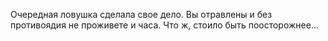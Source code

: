 Очередная ловушка сделала свое дело. Вы отравлены и без противоядия не проживете и часа. Что ж, стоило быть поосторожнее...

